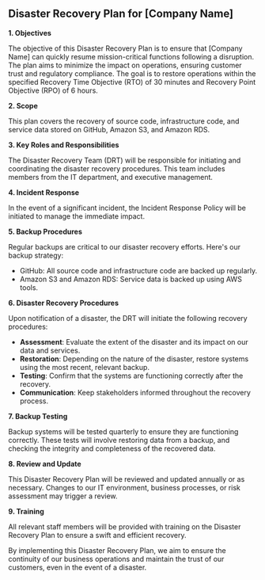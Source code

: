 ## Disaster Recovery Plan for [Company Name]

**1. Objectives**

The objective of this Disaster Recovery Plan is to ensure that [Company Name] can quickly resume mission-critical functions following a disruption. The plan aims to minimize the impact on operations, ensuring customer trust and regulatory compliance. The goal is to restore operations within the specified Recovery Time Objective (RTO) of 30 minutes and Recovery Point Objective (RPO) of 6 hours.

**2. Scope**

This plan covers the recovery of source code, infrastructure code, and service data stored on GitHub, Amazon S3, and Amazon RDS.

**3. Key Roles and Responsibilities**

The Disaster Recovery Team (DRT) will be responsible for initiating and coordinating the disaster recovery procedures. This team includes members from the IT department, and executive management.

**4. Incident Response**

In the event of a significant incident, the Incident Response Policy will be initiated to manage the immediate impact.

**5. Backup Procedures**

Regular backups are critical to our disaster recovery efforts. Here's our backup strategy:

- GitHub: All source code and infrastructure code are backed up regularly. 
- Amazon S3 and Amazon RDS: Service data is backed up using AWS tools. 

**6. Disaster Recovery Procedures**

Upon notification of a disaster, the DRT will initiate the following recovery procedures:

- **Assessment**: Evaluate the extent of the disaster and its impact on our data and services.
- **Restoration**: Depending on the nature of the disaster, restore systems using the most recent, relevant backup.
- **Testing**: Confirm that the systems are functioning correctly after the recovery.
- **Communication**: Keep stakeholders informed throughout the recovery process.

**7. Backup Testing**

Backup systems will be tested quarterly to ensure they are functioning correctly. These tests will involve restoring data from a backup, and checking the integrity and completeness of the recovered data.

**8. Review and Update**

This Disaster Recovery Plan will be reviewed and updated annually or as necessary. Changes to our IT environment, business processes, or risk assessment may trigger a review.

**9. Training**

All relevant staff members will be provided with training on the Disaster Recovery Plan to ensure a swift and efficient recovery.

By implementing this Disaster Recovery Plan, we aim to ensure the continuity of our business operations and maintain the trust of our customers, even in the event of a disaster.
